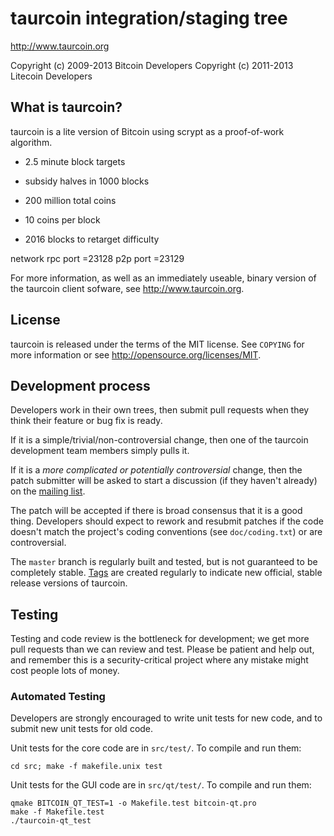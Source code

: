 taurcoin integration/staging tree
================================

http://www.taurcoin.org

Copyright (c) 2009-2013 Bitcoin Developers
Copyright (c) 2011-2013 Litecoin Developers

What is taurcoin?
----------------

taurcoin is a lite version of Bitcoin using scrypt as a proof-of-work algorithm.
 - 2.5 minute block targets
 - subsidy halves in 1000 blocks
 - 200 million total coins

 - 10 coins per block
 - 2016 blocks to retarget difficulty

network
rpc port =23128
p2p port =23129

For more information, as well as an immediately useable, binary version of
the taurcoin client sofware, see http://www.taurcoin.org.

License
-------

taurcoin is released under the terms of the MIT license. See `COPYING` for more
information or see http://opensource.org/licenses/MIT.

Development process
-------------------

Developers work in their own trees, then submit pull requests when they think
their feature or bug fix is ready.

If it is a simple/trivial/non-controversial change, then one of the taurcoin
development team members simply pulls it.

If it is a *more complicated or potentially controversial* change, then the patch
submitter will be asked to start a discussion (if they haven't already) on the
[mailing list](http://sourceforge.net/mailarchive/forum.php?forum_name=bitcoin-development).

The patch will be accepted if there is broad consensus that it is a good thing.
Developers should expect to rework and resubmit patches if the code doesn't
match the project's coding conventions (see `doc/coding.txt`) or are
controversial.

The `master` branch is regularly built and tested, but is not guaranteed to be
completely stable. [Tags](https://github.com/bitcoin/bitcoin/tags) are created
regularly to indicate new official, stable release versions of taurcoin.

Testing
-------

Testing and code review is the bottleneck for development; we get more pull
requests than we can review and test. Please be patient and help out, and
remember this is a security-critical project where any mistake might cost people
lots of money.

### Automated Testing

Developers are strongly encouraged to write unit tests for new code, and to
submit new unit tests for old code.

Unit tests for the core code are in `src/test/`. To compile and run them:

    cd src; make -f makefile.unix test

Unit tests for the GUI code are in `src/qt/test/`. To compile and run them:

    qmake BITCOIN_QT_TEST=1 -o Makefile.test bitcoin-qt.pro
    make -f Makefile.test
    ./taurcoin-qt_test

